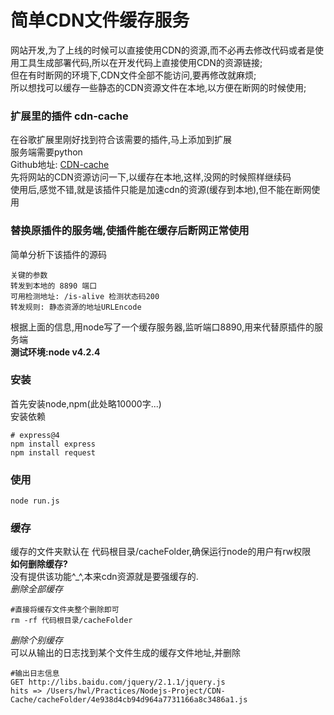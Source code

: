 简单CDN文件缓存服务
=======================
网站开发,为了上线的时候可以直接使用CDN的资源,而不必再去修改代码或者是使用工具生成部署代码,所以在开发代码上直接使用CDN的资源链接;<br>
但在有时断网的环境下,CDN文件全部不能访问,要再修改就麻烦;<br>
所以想找可以缓存一些静态的CDN资源文件在本地,以方便在断网的时候使用;<br>

### 扩展里的插件 cdn-cache
在谷歌扩展里刚好找到符合该需要的插件,马上添加到扩展<br>
服务端需要python <br>
Github地址: [CDN-cache](https://github.com/gbrunacci/cdn-cache)<br>
先将网站的CDN资源访问一下,以缓存在本地,这样,没网的时候照样继续码<br>
使用后,感觉不错,就是该插件只能是加速cdn的资源(缓存到本地),但不能在断网使用<br>


### 替换原插件的服务端,使插件能在缓存后断网正常使用
简单分析下该插件的源码<br>
```
关键的参数
转发到本地的 8890 端口
可用检测地址: /is-alive 检测状态码200
转发规则: 静态资源的地址URLEncode
```
根据上面的信息,用node写了一个缓存服务器,监听端口8890,用来代替原插件的服务端<br>
**测试环境:node v4.2.4**

### 安装
首先安装node,npm(此处略10000字...) <br>
安装依赖
```
# express@4
npm install express
npm install request

```
### 使用
```
node run.js
```
### 缓存
缓存的文件夹默认在 代码根目录/cacheFolder,确保运行node的用户有rw权限<br>
**如何删除缓存?**<br>
没有提供该功能^_^,本来cdn资源就是要强缓存的. <br>
*删除全部缓存* <br>
```
#直接将缓存文件夹整个删除即可
rm -rf 代码根目录/cacheFolder

```
*删除个别缓存*<br>
可以从输出的日志找到某个文件生成的缓存文件地址,并删除
```
#输出日志信息
GET http://libs.baidu.com/jquery/2.1.1/jquery.js
hits => /Users/hwl/Practices/Nodejs-Project/CDN-Cache/cacheFolder/4e938d4cb94d964a7731166a8c3486a1.js
```